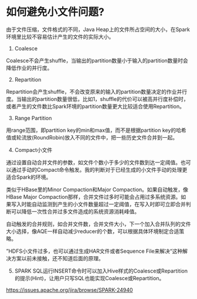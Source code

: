 # 如何避免小文件问题?

由于文件压缩，文件格式的不同，Java Heap上的文件所占空间的大小，在Spark环境里比较不容易估计产生的文件的实际大小。

1. Coalesce

Coalesce不会产生shuffle，当输出的partition数量小于输入的partition数量时会降低作业的并行度。

2. Repartition
   
Repartition会产生shuffle，不会改变原来的输入的partition数量决定的作业并行度。当输出的partition数量很低，比如1，shuffle的代价可以被高并行度补偿时，或者产生的文件数比Spark环境的partition数量更大比较适合使用Repartition。

3. Range Partition

用range范围，即partition key的min和max值，而不是根据partition key的哈希值或轮流放(RoundRobin)放入不同的文件中，把一些历史文件合并到一起。

4. Compact小文件

通过设置自动合并文件的参数，如文件个数小于多少的文件数到达一定阈值。也可以通过手动的Compact命令触发。我的判断对于已经生成的小文件手动的处理更适合Spark的环境。

类似于HBase里的Minor Compaction和Major Compaction。如果自动触发，像HBase Major Compaction那样，合并文件过多时可能会占用过多系统资源。如果写入时能自动监测到产生的小文件数量超过一定阈值，在写入时即可立即合并判断可以降低一次性合并过多文件造成的系统资源消耗峰值。

自动触发的合并规则，如合并文件数，合并文件大小，下一个加入合并队列的文件大小选择，像AQE一样自动减少reducer的个数，可以根据具体环境制定合适策略。

”HDFS小文件过多，也可以通过生成HAR文件或者Sequence File来解决“这种解决方案以前未接触，还不知道后面的原理。

5. SPARK SQL运行INSERT命令时可以加入Hive样式的Coalesce或Repartition的提示(Hint)，让用户只写SQL也能实现Coalesce或Repartition。

https://issues.apache.org/jira/browse/SPARK-24940
 
